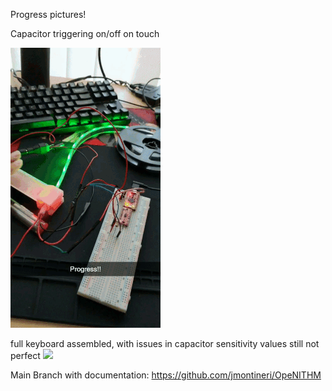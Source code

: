 Progress pictures!

Capacitor triggering on/off on touch

![](singlekey2.gif)

full keyboard assembled, with issues in capacitor sensitivity values still not perfect
![](keyboard.gif)

Main Branch with documentation:
https://github.com/jmontineri/OpeNITHM
